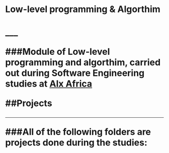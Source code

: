 <h1>Low-level programming & Algorthim<h1>
___

###Module of **Low-level programming** and **algorthim**, carried out during **Software Engineering studies** at [Alx Africa](https://www.alxafrica.com/)

##Projects
___
###All of the following folders are projects done during the studies:
